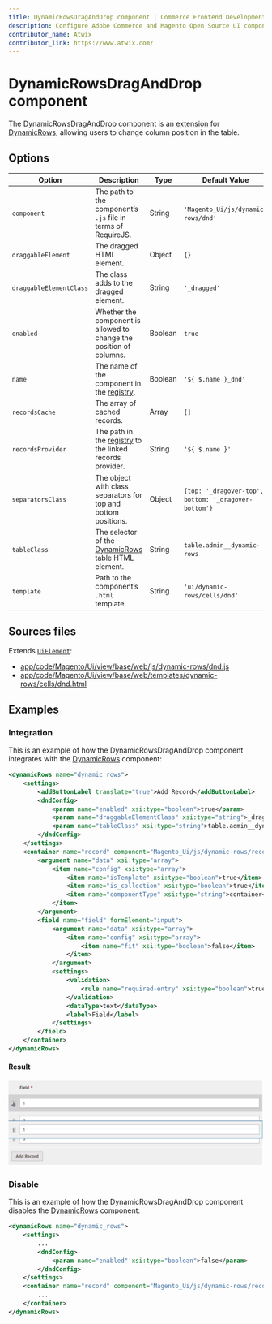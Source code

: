 ```yaml
---
title: DynamicRowsDragAndDrop component | Commerce Frontend Development
description: Configure Adobe Commerce and Magento Open Source UI components and integrate them with other components.
contributor_name: Atwix
contributor_link: https://www.atwix.com/
---
```


# DynamicRowsDragAndDrop component

The DynamicRowsDragAndDrop component is an [extension](https://glossary.magento.com/extension) for [DynamicRows](dynamic-rows.md), allowing users to change column position in the table.

## Options

| Option | Description | Type | Default Value |
| --- | --- | --- | --- |
| `component` | The path to the component’s `.js` file in terms of RequireJS. | String | `'Magento_Ui/js/dynamic-rows/dnd'` |
| `draggableElement` | The dragged HTML element. | Object | `{}` |
| `draggableElementClass` | The class adds to the dragged element. | String | `'_dragged'` |
| `enabled` | Whether the component is allowed to change the position of columns. | Boolean | `true` |
| `name` | The name of the component in the [registry](../concepts/registry.md). | Boolean | `'${ $.name }_dnd'` |
| `recordsCache` | The array of cached records. | Array | `[]` |
| `recordsProvider` | The path in the [registry](../concepts/registry.md) to the linked records provider. | String | `'${ $.name }'` |
| `separatorsClass` | The object with class separators for top and bottom positions. | Object | `{top: '_dragover-top', bottom: '_dragover-bottom'}` |
| `tableClass` | The selector of the [DynamicRows](dynamic-rows.md) table HTML element. | String | `table.admin__dynamic-rows` |
| `template` | Path to the component’s `.html` template. | String | `'ui/dynamic-rows/cells/dnd'` |

## Sources files

Extends [`UiElement`](../concepts/element.md):

-  [app/code/Magento/Ui/view/base/web/js/dynamic-rows/dnd.js](https://github.com/magento/magento2/blob/2.4/app/code/Magento/Ui/view/base/web/js/dynamic-rows/dnd.js)
-  [app/code/Magento/Ui/view/base/web/templates/dynamic-rows/cells/dnd.html](https://github.com/magento/magento2/blob/2.4/app/code/Magento/Ui/view/base/web/templates/dynamic-rows/cells/dnd.html)

## Examples

### Integration

This is an example of how the DynamicRowsDragAndDrop component integrates with the [DynamicRows](dynamic-rows.md) component:

```xml
<dynamicRows name="dynamic_rows">
    <settings>
        <addButtonLabel translate="true">Add Record</addButtonLabel>
        <dndConfig>
            <param name="enabled" xsi:type="boolean">true</param>
            <param name="draggableElementClass" xsi:type="string">_dragged</param>
            <param name="tableClass" xsi:type="string">table.admin__dynamic-rows</param>
        </dndConfig>
    </settings>
    <container name="record" component="Magento_Ui/js/dynamic-rows/record">
        <argument name="data" xsi:type="array">
            <item name="config" xsi:type="array">
                <item name="isTemplate" xsi:type="boolean">true</item>
                <item name="is_collection" xsi:type="boolean">true</item>
                <item name="componentType" xsi:type="string">container</item>
            </item>
        </argument>
        <field name="field" formElement="input">
            <argument name="data" xsi:type="array">
                <item name="config" xsi:type="array">
                    <item name="fit" xsi:type="boolean">false</item>
                </item>
            </argument>
            <settings>
                <validation>
                    <rule name="required-entry" xsi:type="boolean">true</rule>
                </validation>
                <dataType>text</dataType>
                <label>Field</label>
            </settings>
        </field>
    </container>
</dynamicRows>
```

#### Result

![DynamicRowsDragAndDrop Component example](../../_images/ui-components/dynamicrows-dnd-result.png)

### Disable

This is an example of how the DynamicRowsDragAndDrop component disables the [DynamicRows](dynamic-rows.md) component:

```xml
<dynamicRows name="dynamic_rows">
    <settings>
        ...
        <dndConfig>
            <param name="enabled" xsi:type="boolean">false</param>
        </dndConfig>
    </settings>
    <container name="record" component="Magento_Ui/js/dynamic-rows/record">
        ...
    </container>
</dynamicRows>
```
